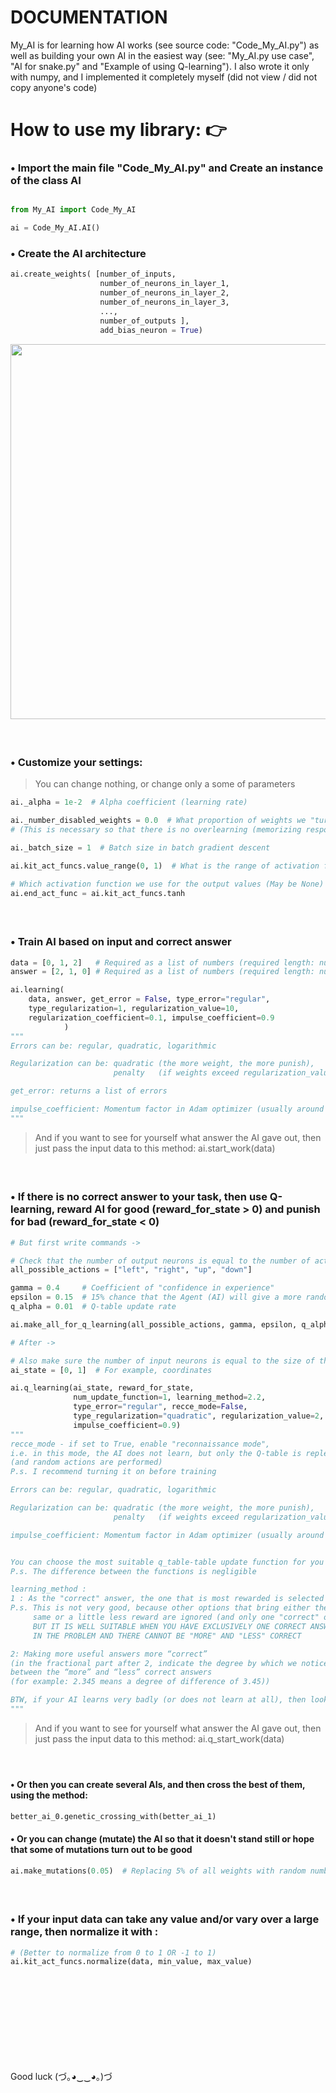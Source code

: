 # DOCUMENTATION
My_AI is for learning how AI works (see source code: "Code_My_AI.py") as well as building your own AI in the easiest way (see: "My_AI.py use case", "AI for snake.py" and "Example of using Q-learning"). I also wrote it only with numpy, and I implemented it completely myself (did not view / did not copy anyone's code)

# How to use my library: 👉
### • Import the main file "Code_My_AI.py" and Create an instance of the class AI

```python

from My_AI import Code_My_AI

ai = Code_My_AI.AI()
```

### • Create the AI architecture
```python
ai.create_weights( [number_of_inputs,
                    number_of_neurons_in_layer_1,
                    number_of_neurons_in_layer_2, 
                    number_of_neurons_in_layer_3, 
                    ...,
                    number_of_outputs ],
                    add_bias_neuron = True)
```
<div id="header" align="left">
  <img src="https://i.ibb.co/nbbTLZS/Usage-example.png" width="600"/>
</div>


####  
### • Customize your settings:
> You can change nothing, or change only a some of parameters

```python
ai._alpha = 1e-2  # Alpha coefficient (learning rate)

ai._number_disabled_weights = 0.0  # What proportion of weights we "turn off" during training
# (This is necessary so that there is no overlearning (memorizing responses instead of finding correlations))

ai._batch_size = 1  # Batch size in batch gradient descent

ai.kit_act_funcs.value_range(0, 1)  # What is the range of activation functions

# Which activation function we use for the output values (May be None)
ai.end_act_func = ai.kit_act_funcs.tanh
```


####  
### • Train AI based on input and correct answer

```python
data = [0, 1, 2]   # Required as a list of numbers (required length: number of inputs)
answer = [2, 1, 0] # Required as a list of numbers (required length: number of outputs)

ai.learning(
    data, answer, get_error = False, type_error="regular",
    type_regularization=1, regularization_value=10,
    regularization_coefficient=0.1, impulse_coefficient=0.9
            )
"""
Errors can be: regular, quadratic, logarithmic

Regularization can be: quadratic (the more weight, the more punish),
                       penalty   (if weights exceed regularization_value, then we punish)

get_error: returns a list of errors

impulse_coefficient: Momentum factor in Adam optimizer (usually around 0.7 ~ 0.99)
"""
```
> And if you want to see for yourself what answer the AI gave out, then just pass the input data to this method:  ai.start_work(data)


####  
### • If there is no correct answer to your task, then use Q-learning, reward AI for good (reward_for_state > 0) and punish for bad (reward_for_state < 0)

```python
# But first write commands ->

# Check that the number of output neurons is equal to the number of actions
all_possible_actions = ["left", "right", "up", "down"]

gamma = 0.4     # Coefficient of "confidence in experience"
epsilon = 0.15  # 15% chance that the Agent (AI) will give a more random answer (Needed to "study" the environment)
q_alpha = 0.01  # Q-table update rate

ai.make_all_for_q_learning(all_possible_actions, gamma, epsilon, q_alpha)

# After ->

# Also make sure the number of input neurons is equal to the size of the state list
ai_state = [0, 1]  # For example, coordinates

ai.q_learning(ai_state, reward_for_state,
              num_update_function=1, learning_method=2.2,
              type_error="regular", recce_mode=False,
              type_regularization="quadratic", regularization_value=2, regularization_coefficient=0.1,
              impulse_coefficient=0.9)
"""
recce_mode - if set to True, enable "reconnaissance mode",
i.e. in this mode, the AI does not learn, but only the Q-table is replenished
(and random actions are performed)
P.s. I recommend turning it on before training

Errors can be: regular, quadratic, logarithmic

Regularization can be: quadratic (the more weight, the more punish),
                       penalty   (if weights exceed regularization_value, then we punish)

impulse_coefficient: Momentum factor in Adam optimizer (usually around 0.7 ~ 0.99)


You can choose the most suitable q_table-table update function for you
P.s. The difference between the functions is negligible

learning_method :
1 : As the "correct" answer, the one that is most rewarded is selected
P.s. This is not very good, because other options that bring either the
     same or a little less reward are ignored (and only one "correct" one is selected).
     BUT IT IS WELL SUITABLE WHEN YOU HAVE EXCLUSIVELY ONE CORRECT ANSWER
     IN THE PROBLEM AND THERE CANNOT BE "MORE" AND "LESS" CORRECT

2: Making more useful answers more “correct”
(in the fractional part after 2, indicate the degree by which we notice the discrepancy
between the “more” and “less” correct answers 
(for example: 2.345 means a degree of difference of 3.45))

BTW, if your AI learns very badly (or does not learn at all), then look at the Q-table, if there are mostly (> 50%) negative numbers, then in this case you need to reward more and punish less (so that there are more positive numbers)
"""
```
> And if you want to see for yourself what answer the AI gave out, then just pass the input data to this method:  ai.q_start_work(data) 


####  
#### • Or then you can create several AIs, and then cross the best of them, using the method:
```python
better_ai_0.genetic_crossing_with(better_ai_1)
```


#### • Or you can change (mutate) the AI so that it doesn't stand still or hope that some of mutations turn out to be good

```python
ai.make_mutations(0.05)  # Replacing 5% of all weights with random numbers
```

####  
### • If your input data can take any value and/or vary over a large range, then normalize it with :

```python
# (Better to normalize from 0 to 1 OR -1 to 1)
ai.kit_act_funcs.normalize(data, min_value, max_value)
```


####  
####  
####  
####  
Good luck
(づ｡◕‿‿◕｡)づ
